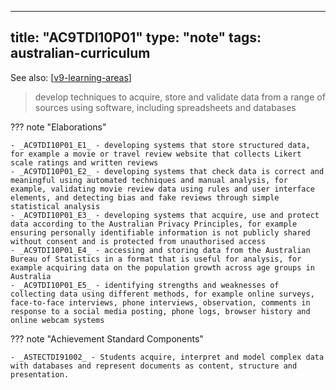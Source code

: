 
---
title: "AC9TDI10P01"
type: "note"
tags: australian-curriculum
---

See also: [[v9-learning-areas]]

> develop techniques to acquire, store and validate data from a range of sources using software, including spreadsheets and databases

??? note "Elaborations"

	- _AC9TDI10P01_E1_ - developing systems that store structured data, for example a movie or travel review website that collects Likert scale ratings and written reviews
	- _AC9TDI10P01_E2_ - developing systems that check data is correct and meaningful using automated techniques and manual analysis, for example, validating movie review data using rules and user interface elements, and detecting bias and fake reviews through simple statistical analysis
	- _AC9TDI10P01_E3_ - developing systems that acquire, use and protect data according to the Australian Privacy Principles, for example ensuring personally identifiable information is not publicly shared without consent and is protected from unauthorised access
	- _AC9TDI10P01_E4_ - accessing and storing data from the Australian Bureau of Statistics in a format that is useful for analysis, for example acquiring data on the population growth across age groups in Australia
	- _AC9TDI10P01_E5_ - identifying strengths and weaknesses of collecting data using different methods, for example online surveys, face-to-face interviews, phone interviews, observation, comments in response to a social media posting, phone logs, browser history and online webcam systems
??? note "Achievement Standard Components"

	- _ASTECTDI91002_ - Students acquire, interpret and model complex data with databases and represent documents as content, structure and presentation.

[//begin]: # "Autogenerated link references for markdown compatibility"
[v9-learning-areas]: ../v9-learning-areas "Learning Areas"
[//end]: # "Autogenerated link references"
